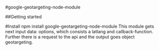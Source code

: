 #google-geotargeting-node-module

##Getting started

#Install
npm install google-geotargeting-node-module
This module gets next input data: options, which consists a latlang and callback-function. 
Further there is a request to the api and the output goes object geotargeting.
